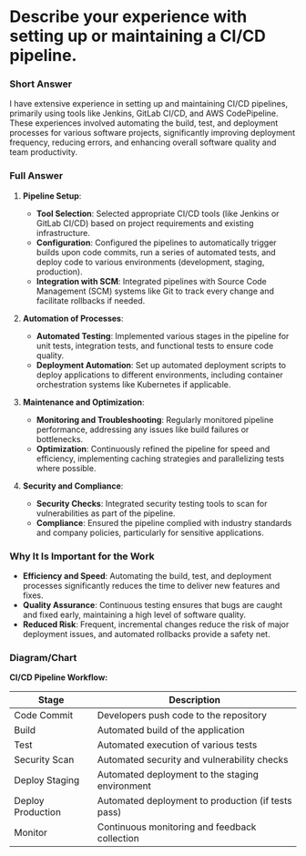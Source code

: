 # Describe your experience with setting up or maintaining a CI/CD pipeline.

### Short Answer
I have extensive experience in setting up and maintaining CI/CD pipelines, primarily using tools like Jenkins, GitLab CI/CD, and AWS CodePipeline. These experiences involved automating the build, test, and deployment processes for various software projects, significantly improving deployment frequency, reducing errors, and enhancing overall software quality and team productivity.

### Full Answer
1. **Pipeline Setup**:
    - **Tool Selection**: Selected appropriate CI/CD tools (like Jenkins or GitLab CI/CD) based on project requirements and existing infrastructure.
    - **Configuration**: Configured the pipelines to automatically trigger builds upon code commits, run a series of automated tests, and deploy code to various environments (development, staging, production).
    - **Integration with SCM**: Integrated pipelines with Source Code Management (SCM) systems like Git to track every change and facilitate rollbacks if needed.

2. **Automation of Processes**:
    - **Automated Testing**: Implemented various stages in the pipeline for unit tests, integration tests, and functional tests to ensure code quality.
    - **Deployment Automation**: Set up automated deployment scripts to deploy applications to different environments, including container orchestration systems like Kubernetes if applicable.

3. **Maintenance and Optimization**:
    - **Monitoring and Troubleshooting**: Regularly monitored pipeline performance, addressing any issues like build failures or bottlenecks.
    - **Optimization**: Continuously refined the pipeline for speed and efficiency, implementing caching strategies and parallelizing tests where possible.

4. **Security and Compliance**:
    - **Security Checks**: Integrated security testing tools to scan for vulnerabilities as part of the pipeline.
    - **Compliance**: Ensured the pipeline complied with industry standards and company policies, particularly for sensitive applications.

### Why It Is Important for the Work
- **Efficiency and Speed**: Automating the build, test, and deployment processes significantly reduces the time to deliver new features and fixes.
- **Quality Assurance**: Continuous testing ensures that bugs are caught and fixed early, maintaining a high level of software quality.
- **Reduced Risk**: Frequent, incremental changes reduce the risk of major deployment issues, and automated rollbacks provide a safety net.

### Diagram/Chart
**CI/CD Pipeline Workflow:**

| Stage          | Description                                    |
|----------------|------------------------------------------------|
| Code Commit    | Developers push code to the repository         |
| Build          | Automated build of the application             |
| Test           | Automated execution of various tests           |
| Security Scan  | Automated security and vulnerability checks    |
| Deploy Staging | Automated deployment to the staging environment |
| Deploy Production | Automated deployment to production (if tests pass) |
| Monitor        | Continuous monitoring and feedback collection  |